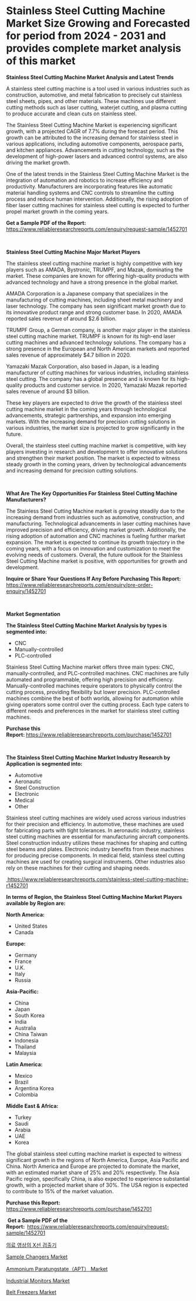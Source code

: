 <p><h1>Stainless Steel Cutting Machine Market Size Growing and Forecasted for period from 2024 - 2031 and provides complete market analysis of this market</h1></p><p><strong>Stainless Steel Cutting Machine Market Analysis and Latest Trends</strong></p>
<p><p>A stainless steel cutting machine is a tool used in various industries such as construction, automotive, and metal fabrication to precisely cut stainless steel sheets, pipes, and other materials. These machines use different cutting methods such as laser cutting, waterjet cutting, and plasma cutting to produce accurate and clean cuts on stainless steel.</p><p>The Stainless Steel Cutting Machine Market is experiencing significant growth, with a projected CAGR of 7.7% during the forecast period. This growth can be attributed to the increasing demand for stainless steel in various applications, including automotive components, aerospace parts, and kitchen appliances. Advancements in cutting technology, such as the development of high-power lasers and advanced control systems, are also driving the market growth.</p><p>One of the latest trends in the Stainless Steel Cutting Machine Market is the integration of automation and robotics to increase efficiency and productivity. Manufacturers are incorporating features like automatic material handling systems and CNC controls to streamline the cutting process and reduce human intervention. Additionally, the rising adoption of fiber laser cutting machines for stainless steel cutting is expected to further propel market growth in the coming years.</p></p>
<p><strong>Get a Sample PDF of the Report:&nbsp;</strong> <a href="https://www.reliableresearchreports.com/enquiry/request-sample/1452701">https://www.reliableresearchreports.com/enquiry/request-sample/1452701</a></p>
<p>&nbsp;</p>
<p><strong>Stainless Steel Cutting Machine Major Market Players</strong></p>
<p><p>The stainless steel cutting machine market is highly competitive with key players such as AMADA, Bystronic, TRUMPF, and Mazak, dominating the market. These companies are known for offering high-quality products with advanced technology and have a strong presence in the global market.</p><p>AMADA Corporation is a Japanese company that specializes in the manufacturing of cutting machines, including sheet metal machinery and laser technology. The company has seen significant market growth due to its innovative product range and strong customer base. In 2020, AMADA reported sales revenue of around $2.6 billion.</p><p>TRUMPF Group, a German company, is another major player in the stainless steel cutting machine market. TRUMPF is known for its high-end laser cutting machines and advanced technology solutions. The company has a strong presence in the European and North American markets and reported sales revenue of approximately $4.7 billion in 2020.</p><p>Yamazaki Mazak Corporation, also based in Japan, is a leading manufacturer of cutting machines for various industries, including stainless steel cutting. The company has a global presence and is known for its high-quality products and customer service. In 2020, Yamazaki Mazak reported sales revenue of around $3 billion.</p><p>These key players are expected to drive the growth of the stainless steel cutting machine market in the coming years through technological advancements, strategic partnerships, and expansion into emerging markets. With the increasing demand for precision cutting solutions in various industries, the market size is projected to grow significantly in the future.</p><p>Overall, the stainless steel cutting machine market is competitive, with key players investing in research and development to offer innovative solutions and strengthen their market position. The market is expected to witness steady growth in the coming years, driven by technological advancements and increasing demand for precision cutting solutions.</p></p>
<p>&nbsp;</p>
<p><strong>What Are The Key Opportunities For Stainless Steel Cutting Machine Manufacturers?</strong></p>
<p><p>The Stainless Steel Cutting Machine market is growing steadily due to the increasing demand from industries such as automotive, construction, and manufacturing. Technological advancements in laser cutting machines have improved precision and efficiency, driving market growth. Additionally, the rising adoption of automation and CNC machines is fueling further market expansion. The market is expected to continue its growth trajectory in the coming years, with a focus on innovation and customization to meet the evolving needs of customers. Overall, the future outlook for the Stainless Steel Cutting Machine market is positive, with opportunities for growth and development.</p></p>
<p><strong>Inquire or Share Your Questions If Any Before Purchasing This Report:</strong> <a href="https://www.reliableresearchreports.com/enquiry/pre-order-enquiry/1452701">https://www.reliableresearchreports.com/enquiry/pre-order-enquiry/1452701</a></p>
<p>&nbsp;</p>
<p><strong>Market Segmentation</strong></p>
<p><strong>The Stainless Steel Cutting Machine Market Analysis by types is segmented into:</strong></p>
<p><ul><li>CNC</li><li>Manually-controlled</li><li>PLC-controlled</li></ul></p>
<p><p>Stainless Steel Cutting Machine market offers three main types: CNC, manually-controlled, and PLC-controlled machines. CNC machines are fully automated and programmable, offering high precision and efficiency. Manually-controlled machines require operators to physically control the cutting process, providing flexibility but lower precision. PLC-controlled machines combine the best of both worlds, allowing for automation while giving operators some control over the cutting process. Each type caters to different needs and preferences in the market for stainless steel cutting machines.</p></p>
<p><strong>Purchase this Report:&nbsp;</strong><a href="https://www.reliableresearchreports.com/purchase/1452701">https://www.reliableresearchreports.com/purchase/1452701</a></p>
<p>&nbsp;</p>
<p><strong>The Stainless Steel Cutting Machine Market Industry Research by Application is segmented into:</strong></p>
<p><ul><li>Automotive</li><li>Aeronautic</li><li>Steel Construction</li><li>Electronic</li><li>Medical</li><li>Other</li></ul></p>
<p><p>Stainless steel cutting machines are widely used across various industries for their precision and efficiency. In automotive, these machines are used for fabricating parts with tight tolerances. In aeronautic industry, stainless steel cutting machines are essential for manufacturing aircraft components. Steel construction industry utilizes these machines for shaping and cutting steel beams and plates. Electronic industry benefits from these machines for producing precise components. In medical field, stainless steel cutting machines are used for creating surgical instruments. Other industries also rely on these machines for their cutting and shaping needs.</p></p>
<p><a href="https://www.reliableresearchreports.com/stainless-steel-cutting-machine-r1452701">&nbsp;https://www.reliableresearchreports.com/stainless-steel-cutting-machine-r1452701</a></p>
<p><strong>In terms of Region, the Stainless Steel Cutting Machine Market Players available by Region are:</strong></p>
<p>
    <p> <strong> North America: </strong>
        <ul>
            <li>United States</li>
            <li>Canada</li>
        </ul>
        </p> 
    <p> <strong> Europe: </strong>
        <ul>
            <li>Germany</li>
            <li>France</li>
            <li>U.K.</li>
            <li>Italy</li>
            <li>Russia</li>
        </ul>
        </p> 
    <p> <strong> Asia-Pacific: </strong>
        <ul>
            <li>China</li>
            <li>Japan</li>
            <li>South Korea</li>
            <li>India</li>
            <li>Australia</li>
            <li>China Taiwan</li>
            <li>Indonesia</li>
            <li>Thailand</li>
            <li>Malaysia</li>
        </ul>
        </p> 
    <p> <strong> Latin America: </strong>
        <ul>
            <li>Mexico</li>
            <li>Brazil</li>
            <li>Argentina Korea</li>
            <li>Colombia</li>
        </ul>
        </p> 
    <p> <strong> Middle East & Africa: </strong>
        <ul>
            <li>Turkey</li>
            <li>Saudi</li>
            <li>Arabia</li>
            <li>UAE</li>
            <li>Korea</li>
        </ul>
    </p>
    </p>
<p><p>The global stainless steel cutting machine market is expected to witness significant growth in the regions of North America, Europe, Asia Pacific and China. North America and Europe are projected to dominate the market, with an estimated market share of 25% and 20% respectively. The Asia Pacific region, specifically China, is also expected to experience substantial growth, with a projected market share of 30%. The USA region is expected to contribute to 15% of the market valuation.</p></p>
<p><strong>Purchase this Report: </strong><a href="https://www.reliableresearchreports.com/purchase/1452701">https://www.reliableresearchreports.com/purchase/1452701</a></p>
<p>&nbsp;<strong>Get a Sample PDF of the Report:&nbsp;&nbsp;</strong><a href="https://www.reliableresearchreports.com/enquiry/request-sample/1452701">https://www.reliableresearchreports.com/enquiry/request-sample/1452701</a></p>
<p><strong></strong></p>
<p><p><a href="https://github.com/rcabello548/Market-Research-Report-List-2/blob/main/5946612173615.md">의료 영상의 X선 검출기</a></p><p><a href="https://github.com/edytherolanlouisejk1miz0wig/Market-Research-Report-List-3/blob/main/sample-changers-market.md">Sample Changers Market</a></p><p><a href="https://www.linkedin.com/pulse/ammonium-paratungstateapt-market-size-amp-share-analysis-growth-llccf?trackingId=MNLVqZCBmXMq1lvOsCzWVQ%3D%3D">Ammonium Paratungstate（APT） Market</a></p><p><a href="https://www.linkedin.com/pulse/industrial-monitors-industry-analysis-report-its-market-size-o6v5f?trackingId=eRL364m%2F8ADV%2BHNeuWLGvw%3D%3D">Industrial Monitors Market</a></p><p><a href="https://github.com/gracielawharr/Market-Research-Report-List-1/blob/main/belt-freezers-market.md">Belt Freezers Market</a></p></p>